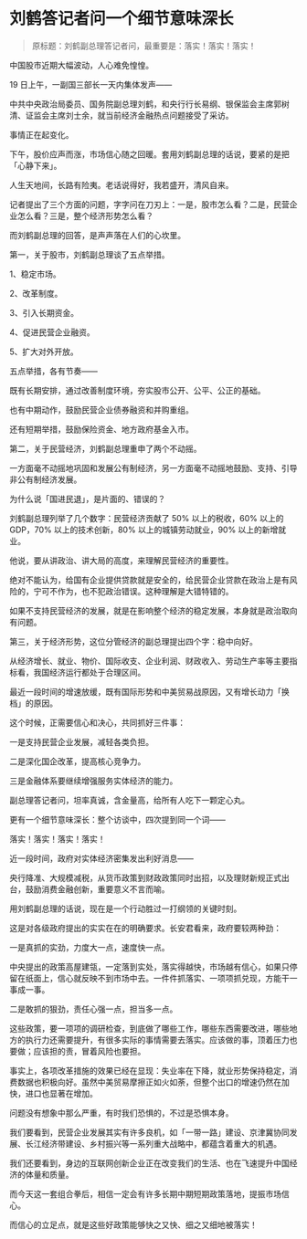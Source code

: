 # 刘鹤答记者问一个细节意味深长
> 原标题：刘鹤副总理答记者问，最重要是：落实！落实！落实！

中国股市近期大幅波动，人心难免惶惶。

19 日上午，一副国三部长一天内集体发声——

中共中央政治局委员、国务院副总理刘鹤，和央行行长易纲、银保监会主席郭树清、证监会主席刘士余，就当前经济金融热点问题接受了采访。

事情正在起变化。

下午，股价应声而涨，市场信心随之回暖。套用刘鹤副总理的话说，要紧的是把「心静下来」。


人生天地间，长路有险夷。老话说得好，我若盛开，清风自来。

记者提出了三个方面的问题，字字问在刀刃上：一是，股市怎么看？二是，民营企业怎么看？三是，整个经济形势怎么看？

而刘鹤副总理的回答，是声声落在人们的心坎里。

第一，关于股市，刘鹤副总理谈了五点举措。

1、稳定市场。

2、改革制度。

3、引入长期资金。

4、促进民营企业融资。

5、扩大对外开放。

五点举措，各有节奏——

既有长期安排，通过改善制度环境，夯实股市公开、公平、公正的基础。

也有中期动作，鼓励民营企业债券融资和并购重组。

还有短期举措，鼓励保险资金、地方政府基金入市。

第二，关于民营经济，刘鹤副总理重申了两个不动摇。

一方面毫不动摇地巩固和发展公有制经济，另一方面毫不动摇地鼓励、支持、引导非公有制经济发展。

为什么说「国进民退」，是片面的、错误的？

刘鹤副总理列举了几个数字：民营经济贡献了 50% 以上的税收，60% 以上的GDP，70% 以上的技术创新，80% 以上的城镇劳动就业，90% 以上的新增就业。

他说，要从讲政治、讲大局的高度，来理解民营经济的重要性。

绝对不能认为，给国有企业提供贷款就是安全的，给民营企业贷款在政治上是有风险的，宁可不作为，也不犯政治错误。这种理解是大错特错的。

如果不支持民营经济的发展，就是在影响整个经济的稳定发展，本身就是政治取向有问题。

第三，关于经济形势，这位分管经济的副总理提出四个字：稳中向好。

从经济增长、就业、物价、国际收支、企业利润、财政收入、劳动生产率等主要指标看，我国经济运行都处于合理区间。

最近一段时间的增速放缓，既有国际形势和中美贸易战原因，又有增长动力「换档」的原因。

这个时候，正需要信心和决心，共同抓好三件事：

一是支持民营企业发展，减轻各类负担。

二是深化国企改革，提高核心竞争力。

三是金融体系要继续增强服务实体经济的能力。

副总理答记者问，坦率真诚，含金量高，给所有人吃下一颗定心丸。

更有一个细节意味深长：整个访谈中，四次提到同一个词——

落实！落实！落实！落实！

近一段时间，政府对实体经济密集发出利好消息——

央行降准、大规模减税，从货币政策到财政政策同时出招，以及理财新规正式出台，鼓励消费金融创新，重要意义不言而喻。

用刘鹤副总理的话说，现在是一个行动胜过一打纲领的关键时刻。

这是对各级政府提出的实实在在的明确要求。长安君看来，政府要较两种劲：

一是真抓的实劲，力度大一点，速度快一点。

中央提出的政策高屋建瓴，一定落到实处，落实得越快，市场越有信心，如果只停留在纸面上，信心就反映不到市场中去。一件件抓落实、一项项抓兑现，方能干一事成一事。

二是敢抓的狠劲，责任心强一点，担当多一点。

这些政策，要一项项的调研检查，到底做了哪些工作，哪些东西需要改进，哪些地方的执行力还需要提升，有很多实际的事情需要去落实。应该做的事，顶着压力也要做；应该担的责，冒着风险也要担。

事实上，各项改革措施的效果已经在显现：失业率在下降，就业形势保持稳定，消费数据也积极向好。虽然中美贸易摩擦正如火如荼，但整个出口的增速仍然在加快，进口也显著在增加。

问题没有想象中那么严重，有时我们恐惧的，不过是恐惧本身。

我们要看到，民营企业发展其实有许多良机，如「一带一路」建设、京津冀协同发展、长江经济带建设、乡村振兴等一系列重大战略中，都蕴含着重大的机遇。

我们还要看到，身边的互联网创新企业正在改变我们的生活、也在飞速提升中国经济的体量和质量。

而今天这一套组合拳后，相信一定会有许多长期中期短期政策落地，提振市场信心。

而信心的立足点，就是这些好政策能够快之又快、细之又细地被落实！



